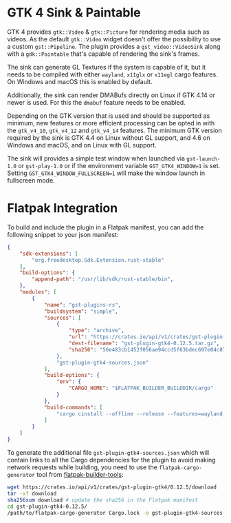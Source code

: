 # GTK 4 Sink & Paintable

GTK 4 provides `gtk::Video` & `gtk::Picture` for rendering media such as videos. As the default `gtk::Video` widget doesn't
offer the possibility to use a custom `gst::Pipeline`. The plugin provides a `gst_video::VideoSink` along with a `gdk::Paintable` that's capable of rendering the sink's frames.

The sink can generate GL Textures if the system is capable of it, but it needs
to be compiled with either `wayland`, `x11glx` or `x11egl` cargo features. On
Windows and macOS this is enabled by default.

Additionally, the sink can render DMABufs directly on Linux if GTK 4.14 or
newer is used. For this the `dmabuf` feature needs to be enabled.

Depending on the GTK version that is used and should be supported as minimum,
new features or more efficient processing can be opted in with the `gtk_v4_10`,
`gtk_v4_12` and `gtk_v4_14` features. The minimum GTK version required by the
sink is GTK 4.4 on Linux without GL support, and 4.6 on Windows and macOS, and
on Linux with GL support.

The sink will provides a simple test window when launched via `gst-launch-1.0`
or `gst-play-1.0` or if the environment variable `GST_GTK4_WINDOW=1` is set.
Setting `GST_GTK4_WINDOW_FULLSCREEN=1` will make the window launch in fullscreen
mode.

# Flatpak Integration

To build and include the plugin in a Flatpak manifest, you can add the following snippet to your json manifest:

```json
{
    "sdk-extensions": [
        "org.freedesktop.Sdk.Extension.rust-stable"
    ],
    "build-options": {
        "append-path": "/usr/lib/sdk/rust-stable/bin",
    },
    "modules": [
        {
            "name": "gst-plugins-rs",
            "buildsystem": "simple",
            "sources": [
                {
                    "type": "archive",
                    "url": "https://crates.io/api/v1/crates/gst-plugin-gtk4/0.12.5/download",
                    "dest-filename": "gst-plugin-gtk4-0.12.5.tar.gz",
                    "sha256": "56e483cb1452f056ae94ccd5f63bdec697e04c87b30d89eb30c3f934042e1022"
                },
                "gst-plugin-gtk4-sources.json"
            ],
            "build-options": {
                "env": {
                    "CARGO_HOME": "$FLATPAK_BUILDER_BUILDDIR/cargo"
                }
            },
            "build-commands": [
                "cargo cinstall --offline --release --features=wayland,x11glx,x11egl,dmabuf --library-type=cdylib --prefix=/app"
            ]
        }
    ]
}
```

To generate the additional file `gst-plugin-gtk4-sources.json` which will contain links to all the Cargo dependencies for the plugin to avoid making network requests while building, you need to use the `flatpak-cargo-generator` tool from [flatpak-builder-tools](https://github.com/flatpak/flatpak-builder-tools):

```sh
wget https://crates.io/api/v1/crates/gst-plugin-gtk4/0.12.5/download
tar -xf download
sha256sum download # update the sha256 in the Flatpak manifest
cd gst-plugin-gtk4-0.12.5/
/path/to/flatpak-cargo-generator Cargo.lock -o gst-plugin-gtk4-sources.json
```
